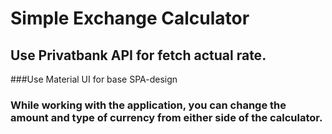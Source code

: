 # Simple Exchange Calculator 

## Use Privatbank API for fetch actual rate.

###Use Material UI for base SPA-design

### While working with the application, you can change the amount and type of currency from either side of the calculator.
